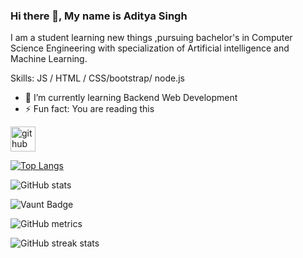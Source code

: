 ### Hi there 👋, My name is Aditya Singh
I am a student learning new things ,pursuing bachelor's in Computer Science Engineering with specialization of Artificial intelligence and Machine Learning.

Skills:  JS / HTML / CSS/bootstrap/ node.js 

- 🌱 I’m currently learning Backend Web Development 
- ⚡ Fun fact:  You are reading this  


[<img src='https://cdn.jsdelivr.net/npm/simple-icons@3.0.1/icons/github.svg' alt='github' height='40'>](https://github.com/AdityaSejwar)  

[![Top Langs](https://github-readme-stats.vercel.app/api/top-langs/?username=AdityaSejwar)](https://github.com/anuraghazra/github-readme-stats)

![GitHub stats](https://github-readme-stats.vercel.app/api?username=AdityaSejwar&show_icons=true)  

![Vaunt Badge](https://api.vaunt.dev/v1/github/entities/AdityaSejwar/contributions?format=svg&private=false)  

![GitHub metrics](https://metrics.lecoq.io/AdityaSejwar)  

![GitHub streak stats](https://streak-stats.demolab.com/?user=AdityaSejwar)  






